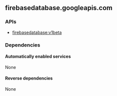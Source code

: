 ## firebasedatabase.googleapis.com

### APIs

* [ firebasedatabase:v1beta ]( https://firebasedatabase.googleapis.com/$discovery/rest?version=v1beta )

### Dependencies

#### Automatically enabled services

None

#### Reverse dependencies

None
